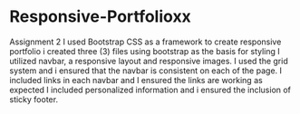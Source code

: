 # Responsive-Portfolioxx
Assignment 2
I used Bootstrap CSS as a framework to create responsive portfolio
i created three (3) files using bootstrap as the basis for styling
I utilized navbar, a responsive layout and responsive images.
I used the grid system and i ensured that the navbar is consistent on each of the page.
I included links in each navbar and I ensured the links are working as expected
I included personalized information and i ensured the inclusion of sticky footer.
